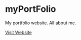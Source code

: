 # myPortFolio
My portfolio website. All about me.</br>

[Visit Website](http://www.emmanuelbugyei.com/)
